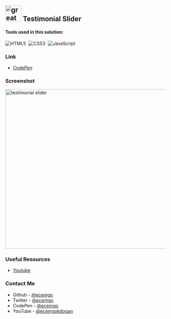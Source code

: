 ## <img src="https://user-images.githubusercontent.com/13468728/233831804-0f5c7ee5-d654-4c13-9c77-a5bd6dc4fe74.jpg" title="great tricks" alt="great tricks" width="50" height="50"/> Testimonial Slider

#### Tools used in this solution:

![HTML5](https://img.shields.io/badge/-HTML5-E34F26?style=for-the-badge&logo=html5&logoColor=white)&nbsp;
![CSS3](https://img.shields.io/badge/-CSS3-1572B6?style=for-the-badge&logo=css3)&nbsp;
![JavaScript](https://img.shields.io/badge/Javascript-F7DF1E.svg?style=for-the-badge&logo=javascript&logoColor=black)&nbsp;

### Link

- [CodePen](https://codepen.io/ecemgo/pen/WNappPz)

### Screenshot

<div align="left">
<img src="https://github.com/ecemgo/frontend-mentor-challenges/assets/13468728/1b7be84d-47db-4946-afac-154a431bdab5" title="testimonial slider" alt="testimonial slider" width="750" height="500"/>
</div>

### Useful Resources

- [Youtube](https://www.youtube.com/watch?v=fzgLWi40-2g&t=1s)

### Contact Me

- Github - [@ecemgo](https://github.com/ecemgo)
- Twitter - [@ecemgo](https://twitter.com/ecemgo)
- CodePen - [@ecemgo](https://codepen.io/ecemgo)
- YouTube - [@ecemgokdogan](https://www.youtube.com/channel/UCktkPv17cw27PaFGcnZa_aQ)
